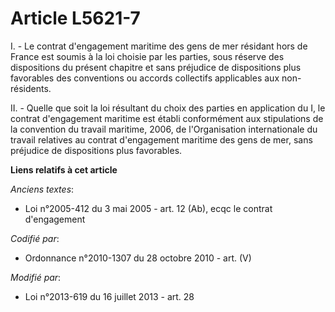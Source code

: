 # Article L5621-7

I. - Le contrat d'engagement maritime des gens de mer résidant hors de France est soumis à la loi choisie par les parties,
sous réserve des dispositions du présent chapitre et sans préjudice de dispositions plus favorables des conventions ou
accords collectifs applicables aux non-résidents. 

II. - Quelle que soit la loi résultant du choix des parties en application du I, le contrat d'engagement maritime est établi
conformément aux stipulations de la convention du travail maritime, 2006, de l'Organisation internationale du travail
relatives au contrat d'engagement maritime des gens de mer, sans préjudice de dispositions plus favorables.

**Liens relatifs à cet article**

_Anciens textes_:

  - Loi n°2005-412 du 3 mai 2005 - art. 12 (Ab), ecqc le contrat d'engagement

_Codifié par_:

  - Ordonnance n°2010-1307 du 28 octobre 2010 - art. (V)

_Modifié par_:

  - Loi n°2013-619 du 16 juillet 2013 - art. 28
